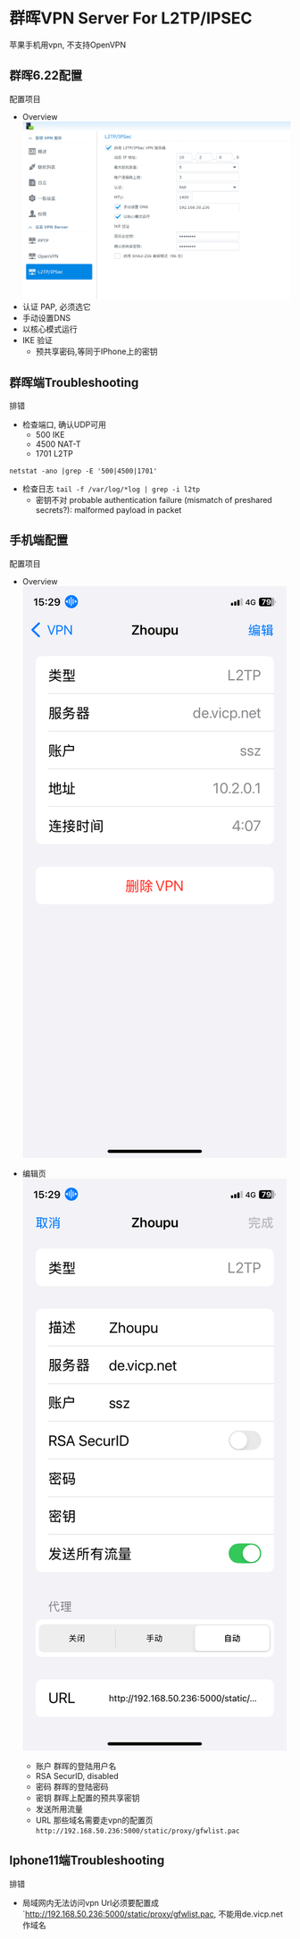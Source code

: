 # 群晖VPN Server For L2TP/IPSEC
苹果手机用vpn, 不支持OpenVPN

## 群晖6.22配置
配置项目
- Overview
![overview](./images/syno-vpn-l2tp-ipsec.png)
- 认证 PAP, 必须选它
- 手动设置DNS
- 以核心模式运行
- IKE 验证
    - 预共享密码,等同于IPhone上的密钥

## 群晖端Troubleshooting
排错
- 检查端口, 确认UDP可用
    - 500 IKE
    - 4500 NAT-T
    - 1701 L2TP
```
netstat -ano |grep -E '500|4500|1701'
```
- 检查日志
`tail -f /var/log/*log | grep -i l2tp`
    - 密钥不对
probable authentication failure (mismatch of preshared secrets?): malformed payload in packet


## 手机端配置
配置项目
- Overview
![编辑页](./images/iphone11-vpn-l2tp-ipsec-all.PNG)

- 编辑页
![编辑页](./images/iphone11-vpn-l2tp-ipsec-edit.PNG)
    - 账户 群晖的登陆用户名
    - RSA SecurID, disabled
    - 密码 群晖的登陆密码
    - 密钥 群晖上配置的预共享密钥
    - 发送所用流量
    - URL 那些域名需要走vpn的配置页
`http://192.168.50.236:5000/static/proxy/gfwlist.pac`

## Iphone11端Troubleshooting
排错

- 局域网内无法访问vpn
Url必须要配置成`http://192.168.50.236:5000/static/proxy/gfwlist.pac, 不能用de.vicp.net作域名
